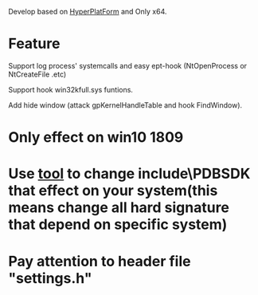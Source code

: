 Develop based on [HyperPlatForm](https://github.com/tandasat/HyperPlatform) and Only x64.


# Feature

Support log process' systemcalls and easy ept-hook (NtOpenProcess or NtCreateFile .etc)

Support hook win32kfull.sys funtions.

Add hide window (attack gpKernelHandleTable and hook FindWindow).


# Only effect on win10 1809

# Use [tool](https://github.com/helloobaby/pdbtoheader.git) to change include\PDBSDK that effect on your system(this means change all hard signature that depend on specific system)

# Pay attention to header file "settings.h"








